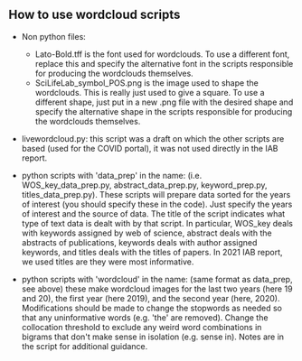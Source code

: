## How to use wordcloud scripts

- Non python files: 
    - Lato-Bold.tff is the font used for wordclouds. To use a different font, replace this and specify the alternative font in the scripts responsible for producing the wordclouds themselves.
    - SciLifeLab_symbol_POS.png is the image used to shape the wordclouds. This is really just used to give a square. To use a different shape, just put in a new .png file with the desired shape and specify the alternative shape in the scripts responsible for producing the wordclouds themselves. 

- livewordcloud.py: this script was a draft on which the other scripts are based (used for the COVID portal), it was not used directly in the IAB report. 

- python scripts with 'data_prep' in the name: (i.e. WOS_key_data_prep.py, abstract_data_prep.py, keyword_prep.py, titles_data_prep.py). These scripts will prepare data sorted for the years of interest (you should specify these in the code). Just specify the years of interest and the source of data. The title of the script indicates what type of text data is dealt with by that script. In particular, WOS_key deals with keywords assigned by web of science, abstract deals with the abstracts of publications, keywords deals with author assigned keywords, and titles deals with the titles of papers. In 2021 IAB report, we used titles are they were most informative. 

- python scripts with 'wordcloud' in the name: (same format as data_prep, see above) these make wordcloud images for the last two years (here 19 and 20), the first year (here 2019), and the second year (here, 2020). Modifications should be made to change the stopwords as needed so that any uninformative words (e.g. 'the' are removed). Change the collocation threshold to exclude any weird word combinations in bigrams that don't make sense in isolation (e.g. sense in). Notes are in the script for additional guidance.
